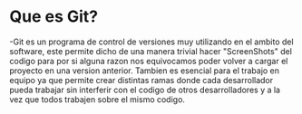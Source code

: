 # Que es Git?

-Git es un programa de control de versiones muy utilizando en el ambito del software, este permite
dicho de una manera trivial hacer "ScreenShots" del codigo para por si alguna razon nos equivocamos poder volver a cargar el proyecto en una version anterior. Tambien es esencial para el trabajo en equipo ya que permite crear distintas ramas donde cada desarrollador pueda trabajar sin interferir con el codigo de otros desarrolladores y a la vez que todos trabajen sobre el mismo codigo.
